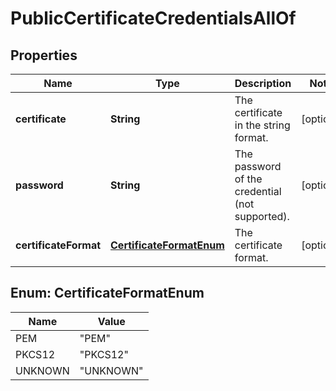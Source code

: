 

# PublicCertificateCredentialsAllOf


## Properties

| Name | Type | Description | Notes |
|------------ | ------------- | ------------- | -------------|
|**certificate** | **String** | The certificate in the string format. |  [optional] |
|**password** | **String** | The password of the credential (not supported). |  [optional] |
|**certificateFormat** | [**CertificateFormatEnum**](#CertificateFormatEnum) | The certificate format. |  [optional] |



## Enum: CertificateFormatEnum

| Name | Value |
|---- | -----|
| PEM | &quot;PEM&quot; |
| PKCS12 | &quot;PKCS12&quot; |
| UNKNOWN | &quot;UNKNOWN&quot; |



